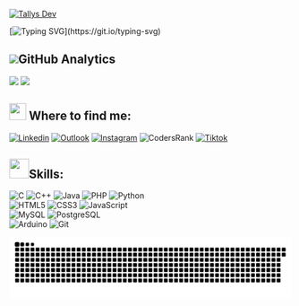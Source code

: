 [![Tallys Dev](https://user-images.githubusercontent.com/91434644/184407543-c19531af-caf6-4bf4-a0ce-082975b9cfe6.gif)](https://www.canva.com/design/DAFI-AiIj00/BIDsNZV5YCQy-2bP6AAHjA/view?utm_content=DAFI-AiIj00&utm_campaign=designshare&utm_medium=link2&utm_source=sharebutton)

[![Typing SVG](https://readme-typing-svg.herokuapp.com/?color=F1C40F&size=35&center=true&vCenter=true&width=1000&lines=Hello,+welcome+to+my+profile!;I+am+Tallys+Aureliano;I+was+born+in+2003+and+I+live+in+São+Fernando/RN;I+am+currently+studying+BSI+at+UFRN;And+I'm+venturing+into+the+Back-End.;Developer+in+Development.)](https://git.io/typing-svg)

<h2><img src="https://media.giphy.com/media/jK1gJ1K9MBpB4ebCsj/giphy.gif" width="30px" heigth="30px">GitHub Analytics </h2>
<div>
	<img height="180em" src="https://github-readme-stats.vercel.app/api?username=Tallys-Aureliano&show_icons=true&theme=vision-friendly-dark"/>
 	<img height="180em" src="https://github-readme-stats.vercel.app/api/top-langs/?username=Tallys-Aureliano&layout=compact&theme=vision-friendly-dark"/>
</div>

<h2><img src="https://media.giphy.com/media/mpM654sL8gJumwGmAn/giphy.gif" width="30px" height="30px"> Where to find me:</h2>

[![Linkedin](https://img.shields.io/badge/LinkedIn-FFFFFF?style=for-the-badge&logo=linkedin&logoColor=black)](https://www.linkedin.com/in/tallys-aureliano-91539821b/)
[![Outlook](https://img.shields.io/badge/Microsoft_Outlook-0078D4?style=for-the-badge&logo=microsoft-outlook&logoColor=white)](mailto:tallysaureliano@outlook.com)
[![Instagram](https://img.shields.io/badge/Instagram-E4405F?style=for-the-badge&logo=instagram&logoColor=white)](https://instagram.com/tallys_aureliano?utm_medium=copy_link)
![CodersRank](https://img.shields.io/static/v1?style=for-the-badge&message=CodersRank&color=000000&logo=CodersRank&logoColor=28B463&label=)
[![Tiktok](https://img.shields.io/badge/TikTok-FDFEFE?style=for-the-badge&logo=tiktok&logoColor=black)](https://www.tiktok.com/@tallysau?is_from_webapp=1&sender_device=pc)

<h2><img src="https://media.giphy.com/media/tZIxqCNZhC9YKasYf7/giphy.gif" width="35px" height="35px">Skills:</h2>

![C](https://img.shields.io/static/v1?style=for-the-badge&message=C&color=222222&logo=C&logoColor=A8B9CC&label=)
![C++](https://img.shields.io/static/v1?style=for-the-badge&message=C%2B%2B&color=00599C&logo=C%2B%2B&logoColor=FFFFFF&label=)
![Java](https://img.shields.io/badge/java-%23ED0000.svg?style=for-the-badge&logo=java&logoColor=white)
![PHP](https://img.shields.io/static/v1?style=for-the-badge&message=PHP&color=CF0677&logo=PHP&logoColor=FFFFFF&label=)
![Python](https://img.shields.io/badge/python-110B90?style=for-the-badge&logo=python&logoColor=BCBF00)
<br>
![HTML5](https://img.shields.io/static/v1?style=for-the-badge&message=HTML5&color=E34F26&logo=HTML5&logoColor=FFFFFF&label=)
![CSS3](https://img.shields.io/static/v1?style=for-the-badge&message=CSS3&color=1572B6&logo=CSS3&logoColor=FFFFFF&label=)
![JavaScript](https://img.shields.io/static/v1?style=for-the-badge&message=JavaScript&color=222222&logo=JavaScript&logoColor=F7DF1E&label=)
<br>
![MySQL](https://img.shields.io/badge/MySQL-00000F?style=for-the-badge&logo=mysql&logoColor=white)
![PostgreSQL](https://img.shields.io/static/v1?style=for-the-badge&message=PostgreSQL&color=4169E1&logo=PostgreSQL&logoColor=FFFFFF&label=)
<br>
![Arduino](https://img.shields.io/static/v1?style=for-the-badge&message=Arduino&color=00979D&logo=Arduino&logoColor=FFFFFF&label=)
![Git](https://img.shields.io/static/v1?style=for-the-badge&message=Git&color=D4AC0D&logo=Git&logoColor=FFFFFF&label=)

![Snake animation](https://github.com/Tallys-Aureliano/Tallys-Aureliano/blob/output/github-contribution-grid-snake.svg)
